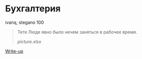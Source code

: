 # Бухгалтерия

ivanq, stegano 100

> Тете Люде явно было нечем заняться в рабочее время.
>
> *picture.xlsx*

[Write-up](WRITEUP.md)
